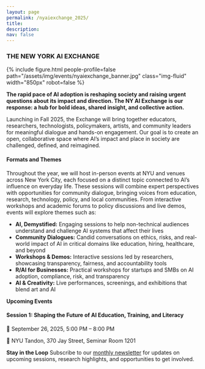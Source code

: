 ```yaml
---
layout: page
permalink: /nyaiexchange_2025/
title: 
description:
nav: false
---
```


### **THE NEW YORK AI EXCHANGE**

{% include figure.html people-profile=false path="/assets/img/events/nyaiexchange_banner.jpg" class="img-fluid" width="850px" robot=false %}
<br>

**The rapid pace of AI adoption is reshaping society and raising urgent questions about its impact and direction. The NY AI Exchange is our response: a hub for bold ideas, shared insight, and collective action.**

Launching in Fall 2025, the Exchange will bring together educators, researchers, technologists, policymakers, artists, and community leaders for meaningful dialogue and hands-on engagement. Our goal is to create an open, collaborative space where AI’s impact and place in society are challenged, defined, and reimagined. 

#### Formats and Themes

Throughout the year, we will host in-person events at NYU and venues across New York City, each focused on a distinct topic connected to AI’s influence on everyday life. These sessions will combine expert perspectives with opportunities for community dialogue, bringing voices from education, research, technology, policy, and local communities. From interactive workshops and academic forums to policy discussions and live demos, events will explore themes such as:  

- **AI, Demystified:** Engaging sessions to help non-technical audiences understand and challenge AI systems that affect their lives
- **Community Dialogues:** Candid conversations on ethics, risks, and real-world impact of AI in critical domains like education, hiring, healthcare, and beyond
- **Workshops & Demos:** Interactive sessions led by researchers, showcasing transparency, fairness, and accountability tools
- **R/AI for Businesses:** Practical workshops for startups and SMBs on AI adoption, compliance, risk, and transparency
- **AI & Creativity:** Live performances, screenings, and exhibitions that blend art and AI

**Upcoming Events**

#### Session 1: Shaping the Future of AI Education, Training, and Literacy

<!-- Our kickoff event will convene **educators, librarians, education researchers, and policy leaders** to explore why AI education matters and how we can work together to advance it. -->

<!-- **What to Expect:** Opening remarks from NYU Tandon leadership, a joint presentation by Profs. <a href="https://engineering.nyu.edu/faculty/julia-stoyanovich">Julia Stoyanovich</a> and <a href="https://engineering.nyu.edu/faculty/ludovic-righetti">Ludovic Righetti</a> on Tandon’s new NSF-funded initiative to strengthen responsible AI education, followed by a panel discussion with education and policy leaders. Attendees will have the opportunity to join in dialogue and network. Refreshments will be served. -->

📅 September 26, 2025, 5:00 PM – 8:00 PM

📍 NYU Tandon, 370 Jay Street, Seminar Room 1201

<!-- **<a href="https://docs.google.com/forms/d/e/1FAIpQLScbhxXuG4PzoCww-AVPfpB8xdCt-e60xsmWbG500u8MW3hycQ/viewform">RSVP</a> to Join Us!** -->

<!-- **Let's Work Together** -->
<!-- We are actively partnering with educators, libraries, businesses, and community organizations across New York and beyond. If you’d like to co-host a session, invite a speaker, or bring the Exchange to your community, please get in touch! -->

**Stay in the Loop**
Subscribe to our <a href="https://airesponsibly.us21.list-manage.com/subscribe?u=fe132ea6ae0280345f9989e41&id=8ebe38f466">monthly newsletter</a> for updates on upcoming sessions, research highlights, and opportunities to get involved.
